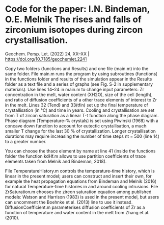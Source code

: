 # Code for the paper: I.N. Bindeman, O.E. Melnik The rises and falls of zirconium isotopes during zircon crystallisation. 
Geochem. Persp. Let. (2022) 24, XX–XX | https://doi.org/10.7185/geochemlet.2241

Copy two folders (functions and Results) and one file (main.m) into the same folder. File main.m runs the program by using subroutines (functions) in the functions folder and results of the simulation appear in the Results folder as a text file and a series of graphs (see Fig. S-2 in supplementary materials). Use lines 14–24 in main.m to change input parameters: Zr concentration in the melt, water content (XH2O),  size of the cell (length), and ratio of diffusion coefficients of a other trace elements of interest to Zr in the melt. Lines 32 (Tend) and 33(tfin) set up the final temperature of crystallisation (in °C) and time in years. Cooling and crystallisation are set from T of zircon saturation as a linear T-t function along the phase diagram. Phase diagram (Temperature-% crystals) is set using Piwinski (1968) with a concave down function to account for eutectic crystallisation, a much smaller T change for the last 30 % of crystallization. Longer crystallisation durations may require increasing the number of time steps nt = 500 (line 14) to a greater number. 

You can choose the thace element by name at line 41 (inside the functions folder the function kdHf.m  allows to use partition coefficients of trace elements taken from Melnik and Bindeman, 2018). 

File TemperatureHistory.m controls the temperature-time history, which is linear in the present model; users can construct and insert their own, for example the heat propagation equations from Bindeman and Melnik (2016) for natural Temperature-time histories in and around cooling intrusions. File ZrSaturation.m chooses the zircon saturation equation among published models: Watson and Harrison (1983) is used in the present model, but users can uncomment the Boehnke et al. (2013) line to use it instead. DiffusionCoefficient.m parameterises diffusion coefficients of Zr as a function of temperature and water content in the melt from Zhang et al. (2010).
